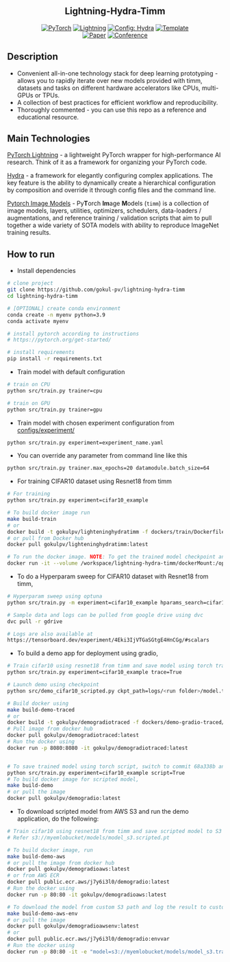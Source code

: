 <div align="center">

## Lightning-Hydra-Timm

<a href="https://pytorch.org/get-started/locally/"><img alt="PyTorch" src="https://img.shields.io/badge/PyTorch-ee4c2c?logo=pytorch&logoColor=white"></a>
<a href="https://pytorchlightning.ai/"><img alt="Lightning" src="https://img.shields.io/badge/-Lightning-792ee5?logo=pytorchlightning&logoColor=white"></a>
<a href="https://hydra.cc/"><img alt="Config: Hydra" src="https://img.shields.io/badge/Config-Hydra-89b8cd"></a>
<a href="https://github.com/ashleve/lightning-hydra-template"><img alt="Template" src="https://img.shields.io/badge/-Lightning--Hydra--Template-017F2F?style=flat&logo=github&labelColor=gray"></a><br>
[![Paper](http://img.shields.io/badge/paper-arxiv.1001.2234-B31B1B.svg)](https://www.nature.com/articles/nature14539)
[![Conference](http://img.shields.io/badge/AnyConference-year-4b44ce.svg)](https://papers.nips.cc/paper/2020)

</div>

## Description

- Convenient all-in-one technology stack for deep learning prototyping - allows you to rapidly iterate over new models provided with timm, datasets and tasks on different hardware accelerators like CPUs, multi-GPUs or TPUs.
- A collection of best practices for efficient workflow and reproducibility.
- Thoroughly commented - you can use this repo as a reference and educational resource.

## Main Technologies

[PyTorch Lightning](https://github.com/PyTorchLightning/pytorch-lightning) - a lightweight PyTorch wrapper for high-performance AI research. Think of it as a framework for organizing your PyTorch code.

[Hydra](https://github.com/facebookresearch/hydra) - a framework for elegantly configuring complex applications. The key feature is the ability to dynamically create a hierarchical configuration by composition and override it through config files and the command line.

[Pytorch Image Models](https://rwightman.github.io/pytorch-image-models/) - Py**T**orch **Im**age **M**odels (`timm`) is a collection of image models, layers, utilities, optimizers, schedulers, data-loaders / augmentations, and reference training / validation scripts that aim to pull together a wide variety of SOTA models with ability to reproduce ImageNet training results.

## How to run

- Install dependencies

```bash
# clone project
git clone https://github.com/gokul-pv/lightning-hydra-timm
cd lightning-hydra-timm

# [OPTIONAL] create conda environment
conda create -n myenv python=3.9
conda activate myenv

# install pytorch according to instructions
# https://pytorch.org/get-started/

# install requirements
pip install -r requirements.txt
```

- Train model with default configuration

```bash
# train on CPU
python src/train.py trainer=cpu

# train on GPU
python src/train.py trainer=gpu
```

- Train model with chosen experiment configuration from [configs/experiment/](configs/experiment/)

```bash
python src/train.py experiment=experiment_name.yaml
```

- You can override any parameter from command line like this

```bash
python src/train.py trainer.max_epochs=20 datamodule.batch_size=64
```

- For training CIFAR10 dataset using Resnet18 from timm

```bash
# For training
python src/train.py experiment=cifar10_example

# To build docker image run
make build-train
# or
docker build -t gokulpv/lighteninghydratimm -f dockers/train/Dockerfile .
# or pull from Docker hub
docker pull gokulpv/lighteninghydratimm:latest

# To run the docker image. NOTE: To get the trained model checkpoint and all the logs on the host machine, you'll have to volume mount your directory inside docker.
docker run -it --volume /workspace/lightning-hydra-timm/dockerMount:/opt/src/logs gokulpv/lighteninghydratimm python src/train.py experiment=cifar10_example

```

- To do a Hyperparam sweep for CIFAR10 dataset with Resnet18 from timm,

```bash
# Hyperparam sweep using optuna
python src/train.py -m experiment=cifar10_example hparams_search=cifar10_optuna

# Sample data and logs can be pulled from google drive using dvc
dvc pull -r gdrive

# Logs are also available at
https://tensorboard.dev/experiment/4Eki3IjVTGaSGtgE4HnCGg/#scalars

```

- To build a demo app for deployment using gradio,

```bash
# Train cifar10 using resnet18 from timm and save model using torch trace
python src/train.py experiment=cifar10_example trace=True

# Launch demo using checkpoint
python src/demo_cifar10_scripted.py ckpt_path=logs/<run folder>/model.traced.pt

# Build docker using
make build-demo-traced
# or
docker build -t gokulpv/demogradiotraced -f dockers/demo-gradio-traced/Dockerfile .
# Pull image from docker hub
docker pull gokulpv/demogradiotraced:latest
# Run the docker using
docker run -p 8080:8080 -it gokulpv/demogradiotraced:latest


# To save trained model using torch script, switch to commit 68a338b and run
python src/train.py experiment=cifar10_example script=True
# To build docker image for scripted model,
make build-demo
# or pull the image
docker pull gokulpv/demogradio:latest
```

- To download scripted model from AWS S3 and run the demo application, do the following:

```bash
# Train cifar10 using resnet18 from timm and save scripted model to S3
# Refer s3://myemlobucket/models/model_s3.scripted.pt

# To build docker image, run
make build-demo-aws
# or pull the image from docker hub
docker pull gokulpv/demogradioaws:latest
# or from AWS ECR
docker pull public.ecr.aws/j7y6i3l0/demogradio:latest
# Run the docker using
docker run -p 80:80 -it gokulpv/demogradioaws:latest

# To download the model from custom S3 path and log the result to custom S3 path
make build-demo-aws-env
# or pull the image
docker pull gokulpv/demogradioawsenv:latest
# or
docker pull public.ecr.aws/j7y6i3l0/demogradio:envvar
# Run the docker using
docker run -p 80:80 -it -e "model=s3://myemlobucket/models/model_s3.traced.pt" -e "flagged_dir=s3://myemlobucket/logs/" gokulpv/demogradioawsenv:latest
```
